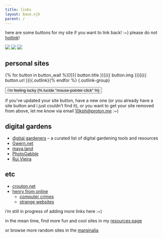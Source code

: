 ```yaml
---
title: links
layout: base.njk
parent: /
---
```


here are some buttons for my site if you want to link back! :~) please do not [hotlink](https://simple.wikipedia.org/wiki/Hotlinking)!

![](/assets/img/10kph-01.png) ![](/assets/img/10kph-02.png) ![](/assets/img/10kph-03.png) 
 
## personal sites

{% for button in button_wall %}[![{{ button.title }}]({{ button.img }})]({{ button.url }}){.outlink}{% endfor %} {.outlink-group}

<p></p>

<button class="button" id="randomLink">i’m feeling lucky {% lucide "mouse-pointer-click" %}</button>

if you’ve updated your site button, have a new one (or you already have a site button and i just couldn’t find it), or you want to get your site removed from above, let me know via email [10kph@proton.me](mailto:10kph@proton.me) :~)

## digital gardens

- [digital gardeners](https://github.com/MaggieAppleton/digital-gardeners) – a curated list of digital gardening tools and resources
- [Gwern.net](https://gwern.net/)
- [maya.land](https://maya.land)
- [PhotoGabble](https://photogabble.co.uk/)
- [Rui Vieira](https://ruivieira.dev/)

## etc

- [crouton.net](http://crouton.net/)
- [henry from online](https://henry.codes/)
  - [computer crimes](https://crime.computer/)
  - [strange websites](https://strange.website/)

i’m still in progress of adding more links here :~)

in the mean time, find more fun and cool sites in my [resources page](/resources)

or browse more random sites in the [marginalia](https://search.marginalia.nu/explore/random)